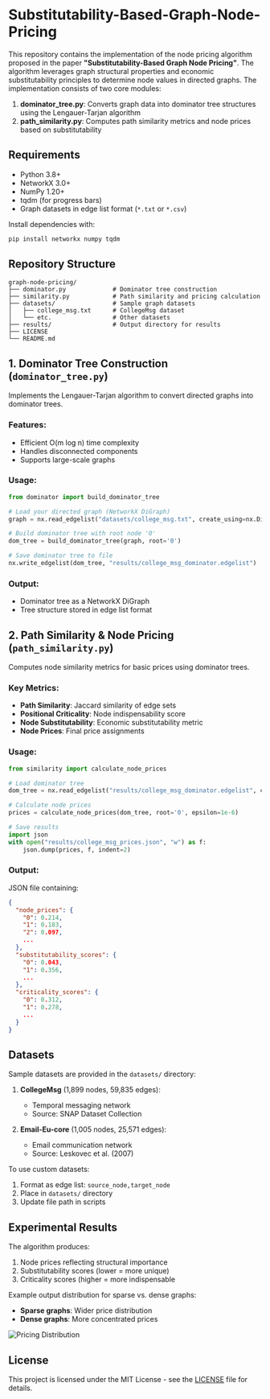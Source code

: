 # Substitutability-Based-Graph-Node-Pricing
This repository contains the implementation of the node pricing algorithm proposed in the paper **"Substitutability-Based Graph Node Pricing"**. The algorithm leverages graph structural properties and economic substitutability principles to determine node values in directed graphs. The implementation consists of two core modules:

1. **dominator_tree.py**: Converts graph data into dominator tree structures using the Lengauer-Tarjan algorithm
2. **path_similarity.py**: Computes path similarity metrics and node prices based on substitutability

## Requirements
- Python 3.8+
- NetworkX 3.0+
- NumPy 1.20+
- tqdm (for progress bars)
- Graph datasets in edge list format (`*.txt` or `*.csv`)

Install dependencies with:
```bash
pip install networkx numpy tqdm
```

## Repository Structure
```
graph-node-pricing/
├── dominator.py             # Dominator tree construction
├── similarity.py            # Path similarity and pricing calculation
├── datasets/                # Sample graph datasets
│   ├── college_msg.txt      # CollegeMsg dataset
│   └── etc.                 # Other datasets
├── results/                 # Output directory for results
├── LICENSE
└── README.md
```

## 1. Dominator Tree Construction (`dominator_tree.py`)
Implements the Lengauer-Tarjan algorithm to convert directed graphs into dominator trees.

### Features:
- Efficient O(m log n) time complexity
- Handles disconnected components
- Supports large-scale graphs

### Usage:
```python
from dominator import build_dominator_tree

# Load your directed graph (NetworkX DiGraph)
graph = nx.read_edgelist("datasets/college_msg.txt", create_using=nx.DiGraph)

# Build dominator tree with root node '0'
dom_tree = build_dominator_tree(graph, root='0')

# Save dominator tree to file
nx.write_edgelist(dom_tree, "results/college_msg_dominator.edgelist")
```

### Output:
- Dominator tree as a NetworkX DiGraph
- Tree structure stored in edge list format

## 2. Path Similarity & Node Pricing (`path_similarity.py`)
Computes node similarity metrics for basic prices using dominator trees.

### Key Metrics:
- **Path Similarity**: Jaccard similarity of edge sets
- **Positional Criticality**: Node indispensability score
- **Node Substitutability**: Economic substitutability metric
- **Node Prices**: Final price assignments

### Usage:
```python
from similarity import calculate_node_prices

# Load dominator tree
dom_tree = nx.read_edgelist("results/college_msg_dominator.edgelist", create_using=nx.DiGraph)

# Calculate node prices
prices = calculate_node_prices(dom_tree, root='0', epsilon=1e-6)

# Save results
import json
with open("results/college_msg_prices.json", "w") as f:
    json.dump(prices, f, indent=2)
```

### Output:
JSON file containing:
```json
{
  "node_prices": {
    "0": 0.214,
    "1": 0.183,
    "2": 0.097,
    ...
  },
  "substitutability_scores": {
    "0": 0.043,
    "1": 0.356,
    ...
  },
  "criticality_scores": {
    "0": 0.312,
    "1": 0.278,
    ...
  }
}
```

## Datasets
Sample datasets are provided in the `datasets/` directory:

1. **CollegeMsg** (1,899 nodes, 59,835 edges):
   - Temporal messaging network
   - Source: SNAP Dataset Collection

2. **Email-Eu-core** (1,005 nodes, 25,571 edges):
   - Email communication network
   - Source: Leskovec et al. (2007)

To use custom datasets:
1. Format as edge list: `source_node,target_node`
2. Place in `datasets/` directory
3. Update file path in scripts

## Experimental Results
The algorithm produces:
1. Node prices reflecting structural importance
2. Substitutability scores (lower = more unique)
3. Criticality scores (higher = more indispensable

Example output distribution for sparse vs. dense graphs:
- **Sparse graphs**: Wider price distribution
- **Dense graphs**: More concentrated prices

![Pricing Distribution](results/pricing_distribution.png)


## License
This project is licensed under the MIT License - see the [LICENSE](LICENSE) file for details.
